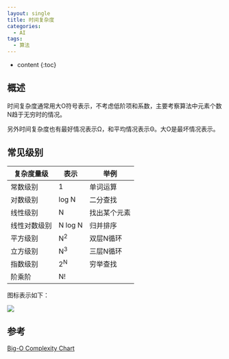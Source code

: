 ```yaml
---
layout: single
title: 时间复杂度
categories:
  - AI
tags:
  - 算法
---
```


* content
{:toc}
## 概述

时间复杂度通常用大O符号表示，不考虑低阶项和系数，主要考察算法中元素个数N趋于无穷时的情况。

另外时间复杂度也有最好情况表示Ω，和平均情况表示Θ。大O是最坏情况表示。

<!--more-->



## 常见级别

| 复杂度量级   | 表示          | 举例         |
| ------------ | ------------- | ------------ |
| 常数级别     | 1             | 单词运算     |
| 对数级别     | log N         | 二分查找     |
| 线性级别     | N             | 找出某个元素 |
| 线性对数级别 | N log N       | 归并排序     |
| 平方级别     | N<sup>2</sup> | 双层N循环    |
| 立方级别     | N<sup>3</sup> | 三层N循环    |
| 指数级别     | 2<sup>N</sup> | 穷举查找     |
| 阶乘阶       | N!            |              |

图标表示如下：

![](https://harmonyhu.github.io/img/bigo.png)

## 参考

[Big-O Complexity Chart](https://www.bigocheatsheet.com)